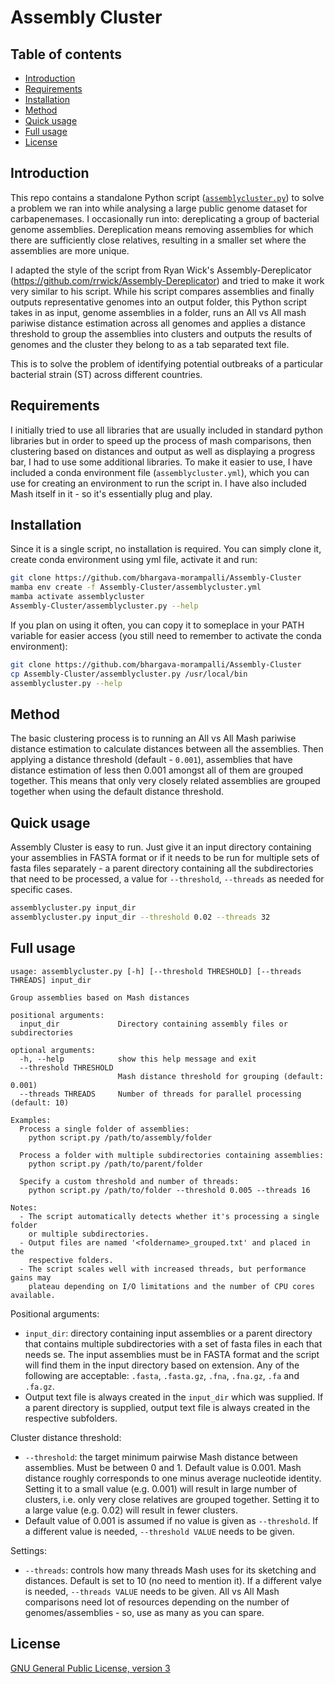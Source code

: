 # Assembly Cluster

## Table of contents

* [Introduction](#introduction)
* [Requirements](#requirements)
* [Installation](#installation)
* [Method](#method)
* [Quick usage](#quick-usage)
* [Full usage](#full-usage)
* [License](#license)



## Introduction

This repo contains a standalone Python script ([`assemblycluster.py`](assemblycluster.py)) to solve a problem we ran into while analysing a large public genome dataset for carbapenemases. I occasionally run into: dereplicating a group of bacterial genome assemblies. Dereplication means removing assemblies for which there are sufficiently close relatives, resulting in a smaller set where the assemblies are more unique.

I adapted the style of the script from Ryan Wick's Assembly-Dereplicator (https://github.com/rrwick/Assembly-Dereplicator) and tried to make it work very similar to his script. While his script compares assemblies and finally outputs representative genomes into an output folder, this Python script takes in as input, genome assemblies in a folder, runs an All vs All mash pariwise distance estimation across all genomes and applies a distance threshold to group the assemblies into clusters and outputs the results of genomes and the cluster they belong to as a tab separated text file.

This is to solve the problem of identifying potential outbreaks of a particular bacterial strain (ST) across different countries.


## Requirements

I initially tried to use all libraries that are usually included in standard python libraries but in order to speed up the process of mash comparisons, then clustering based on distances and output as well as displaying a progress bar, I had to use some additional libraries.
To make it easier to use, I have included a conda environment file (`assemblycluster.yml`), which you can use for creating an environment to run the script in. I have also included Mash itself in it - so it's essentially plug and play.


## Installation

Since it is a single script, no installation is required. You can simply clone it, create conda environment using yml file, activate it and run:
```bash
git clone https://github.com/bhargava-morampalli/Assembly-Cluster
mamba env create -f Assembly-Cluster/assemblycluster.yml
mamba activate assemblycluster
Assembly-Cluster/assemblycluster.py --help
```

If you plan on using it often, you can copy it to someplace in your PATH variable for easier access (you still need to remember to activate the conda environment):
```bash
git clone https://github.com/bhargava-morampalli/Assembly-Cluster
cp Assembly-Cluster/assemblycluster.py /usr/local/bin
assemblycluster.py --help
```

## Method

The basic clustering process is to running an All vs All Mash pariwise distance estimation to calculate distances between all the assemblies. Then applying a distance threshold (default - `0.001`), assemblies that have distance estimation of less then 0.001 amongst all of them are grouped together. This means that only very closely related assemblies are grouped together when using the default distance threshold.


## Quick usage

Assembly Cluster is easy to run. Just give it an input directory containing your assemblies in FASTA format or if it needs to be run for multiple sets of fasta files separately - a parent directory containing all the subdirectories that need to be processed, a value for `--threshold`, `--threads` as needed for specific cases.

```bash
assemblycluster.py input_dir
assemblycluster.py input_dir --threshold 0.02 --threads 32
```



## Full usage

```
usage: assemblycluster.py [-h] [--threshold THRESHOLD] [--threads THREADS] input_dir

Group assemblies based on Mash distances

positional arguments:
  input_dir             Directory containing assembly files or subdirectories

optional arguments:
  -h, --help            show this help message and exit
  --threshold THRESHOLD
                        Mash distance threshold for grouping (default: 0.001)
  --threads THREADS     Number of threads for parallel processing (default: 10)

Examples:
  Process a single folder of assemblies:
    python script.py /path/to/assembly/folder

  Process a folder with multiple subdirectories containing assemblies:
    python script.py /path/to/parent/folder

  Specify a custom threshold and number of threads:
    python script.py /path/to/folder --threshold 0.005 --threads 16

Notes:
  - The script automatically detects whether it's processing a single folder
    or multiple subdirectories.
  - Output files are named '<foldername>_grouped.txt' and placed in the
    respective folders.
  - The script scales well with increased threads, but performance gains may
    plateau depending on I/O limitations and the number of CPU cores available.
```

Positional arguments:
* `input_dir`: directory containing input assemblies or a parent directory that contains multiple subdirectories with a set of fasta files in each that needs se. The input assemblies must be in FASTA format and the script will find them in the input directory based on extension. Any of the following are acceptable: `.fasta`, `.fasta.gz`, `.fna`, `.fna.gz`, `.fa` and `.fa.gz`.
* Output text file is always created in the `input_dir` which was supplied. If a parent directory is supplied, output text file is always created in the respective subfolders.

Cluster distance threshold:
* `--threshold`: the target minimum pairwise Mash distance between assemblies. Must be between 0 and 1. Default value is 0.001. Mash distance roughly corresponds to one minus average nucleotide identity. Setting it to a small value (e.g. 0.001) will result in large number of clusters, i.e. only very close relatives are grouped together. Setting it to a large value (e.g. 0.02) will result in fewer clusters.
* Default value of 0.001 is assumed if no value is given as `--threshold`. If a different value is needed, `--threshold VALUE` needs to be given.

Settings:
* `--threads`: controls how many threads Mash uses for its sketching and distances. Default is set to 10 (no need to mention it). If a different valye is needed, `--threads VALUE` needs to be given. All vs All Mash comparisons need lot of resources depending on the number of genomes/assemblies - so, use as many as you can spare.

## License

[GNU General Public License, version 3](https://www.gnu.org/licenses/gpl-3.0.html)
